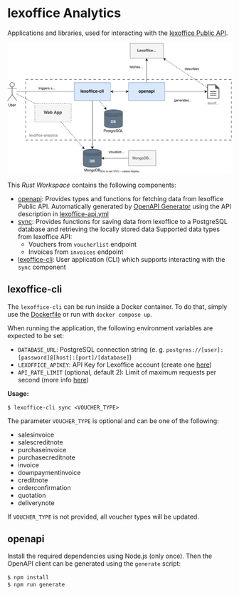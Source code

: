 # lexoffice Analytics

Applications and libraries, used for interacting with the [lexoffice Public API](https://developers.lexoffice.io/docs/#lexoffice-api-documentation).

![](docs/sys-arch.svg)

This *Rust Workspace* contains the following components:

- [openapi](/openapi): Provides types and functions for fetching data from lexoffice Public API. Automatically generated by [OpenAPI Generator](https://openapi-generator.tech/) using the API description in [lexoffice-api.yml](lexoffice-api.yml)
- [sync](/sync): Provides functions for saving data from lexoffice to a PostgreSQL database and retrieving the locally stored data
Supported data types from lexoffice API:
  - Vouchers from `voucherlist` endpoint
  - Invoices from `invoices` endpoint
- [lexoffice-cli](/lexoffice-cli): User application (CLI) which supports interacting with the `sync` component

## lexoffice-cli

The `lexoffice-cli` can be run inside a Docker container. To do that, simply use the [Dockerfile](lexoffice-cli/Dockerfile) or run with `docker compose up`.

When running the application, the following environment variables are expected to be set:

- `DATABASE_URL`: PostgreSQL connection string (e. g. `postgres://[user]:[password]@[host]:[port]/[database]`)
- `LEXOFFICE_APIKEY`: API Key for Lexoffice account (create one [here](https://app.lexoffice.de/addons/public-api))
- `API_RATE_LIMIT` (optional, default 2): Limit of maximum requests per second (more info [here](https://developers.lexoffice.io/docs/#api-rate-limits))

**Usage:**

```shell
$ lexoffice-cli sync <VOUCHER_TYPE>
```

The parameter `VOUCHER_TYPE` is optional and can be one of the following:

- salesinvoice
- salescreditnote
- purchaseinvoice
- purchasecreditnote
- invoice
- downpaymentinvoice
- creditnote
- orderconfirmation
- quotation
- deliverynote

If `VOUCHER_TYPE` is not provided, all voucher types will be updated.

## openapi

Install the required dependencies using Node.js (only once).
Then the OpenAPI client can be generated using the `generate` script:

```shell
$ npm install
$ npm run generate
```